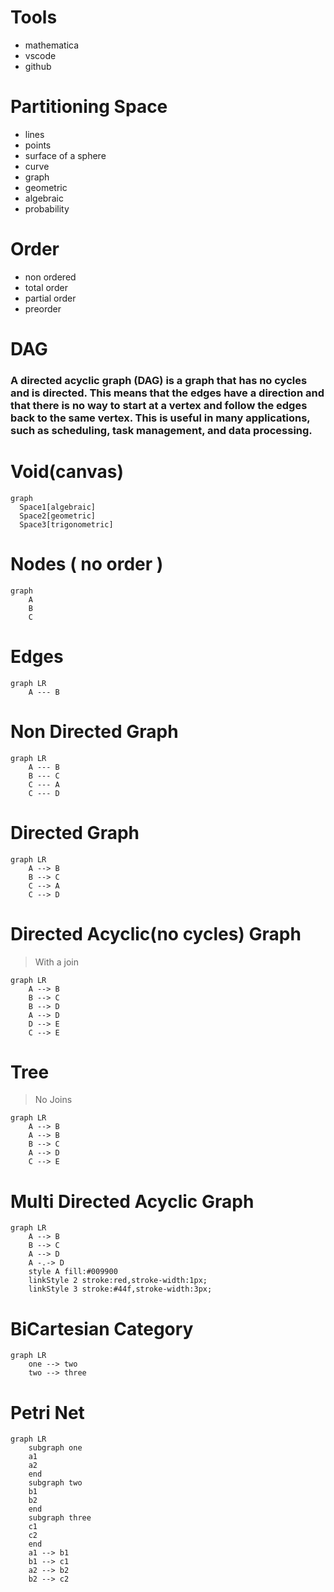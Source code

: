 # Tools
- mathematica
- vscode
- github

# Partitioning Space
- lines
- points
- surface of a sphere
- curve
- graph
- geometric
- algebraic
- probability

# Order
- non ordered
- total order
- partial order
- preorder

# DAG

### A directed acyclic graph (DAG) is a graph that has no cycles and is directed. This means that the edges have a direction and that there is no way to start at a vertex and follow the edges back to the same vertex. This is useful in many applications, such as scheduling, task management, and data processing.

# Void(canvas)
```mermaid
graph
  Space1[algebraic]
  Space2[geometric]
  Space3[trigonometric]
```

# Nodes ( no order )
```mermaid
graph
    A
    B
    C
```



# Edges
```mermaid
graph LR
    A --- B
```

# Non Directed Graph
```mermaid
graph LR
    A --- B
    B --- C
    C --- A
    C --- D
```

# Directed Graph
```mermaid
graph LR
    A --> B
    B --> C
    C --> A
    C --> D
```

# Directed Acyclic(no cycles) Graph
> With a join
```mermaid
graph LR
    A --> B
    B --> C
    B --> D
    A --> D
    D --> E
    C --> E
```

# Tree
> No Joins
```mermaid
graph LR
    A --> B
    A --> B
    B --> C
    A --> D
    C --> E
```

# Multi Directed Acyclic Graph
```mermaid
graph LR
    A --> B
    B --> C
    A --> D
    A -.-> D
    style A fill:#009900
    linkStyle 2 stroke:red,stroke-width:1px;
    linkStyle 3 stroke:#44f,stroke-width:3px;
```

# BiCartesian Category
```mermaid
graph LR
    one --> two
    two --> three
```

# Petri Net
```mermaid
graph LR
    subgraph one
    a1
    a2
    end
    subgraph two
    b1
    b2
    end
    subgraph three
    c1
    c2
    end
    a1 --> b1
    b1 --> c1
    a2 --> b2
    b2 --> c2
```

